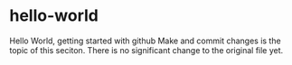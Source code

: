 # hello-world
Hello World, getting started with github
Make and commit changes is the topic of this seciton.
There is no significant change to the original file yet.
